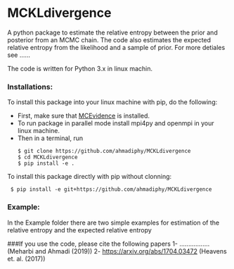 # MCKLdivergence
A python package to estimate the relative entropy between the prior and posterior from an MCMC chain.
The code also estimates the expected relative entropy from the likelihood and a sample of prior.
For more detiales see ......

The code is written for Python 3.x in linux machin.

### Installations:
To install this package into your linux machine with pip, do the following:
+ First, make sure that [MCEvidence](https://github.com/yabebalFantaye/MCEvidence) is installed.
+ To run package in parallel mode install mpi4py and openmpi in your linux machine.
+ Then in a terminal, run 
     ```
     $ git clone https://github.com/ahmadiphy/MCKLdivergence
     $ cd MCKLdivergence
     $ pip install -e .
     ```
To install this package directly with pip without clonning:

     $ pip install -e git+https://github.com/ahmadiphy/MCKLdivergence


### Example:
In the Example folder there are two simple examples for estimation of the relative entropy and the expected relative entropy 



###If you use the code, please cite the following papers
1- ................. (Meharbi and Ahmadi (2019))
2- https://arxiv.org/abs/1704.03472 (Heavens et. al. (2017))

